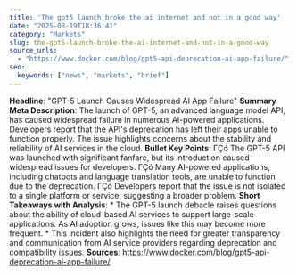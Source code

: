 ```yaml
---
title: 'The gpt5 launch broke the ai internet and not in a good way'
date: "2025-08-19T18:36:41"
category: "Markets"
slug: the-gpt5-launch-broke-the-ai-internet-and-not-in-a-good-way
source_urls:
  - "https://www.docker.com/blog/gpt5-api-deprecation-ai-app-failure/"
seo:
  keywords: ["news", "markets", "brief"]
---
```

**Headline**: "GPT-5 Launch Causes Widespread AI App Failure"  **Summary Meta Description**: The launch of GPT-5, an advanced language model API, has caused widespread failure in numerous AI-powered applications. Developers report that the API's deprecation has left their apps unable to function properly. The issue highlights concerns about the stability and reliability of AI services in the cloud.  **Bullet Key Points**:  ΓÇó The GPT-5 API was launched with significant fanfare, but its introduction caused widespread issues for developers. ΓÇó Many AI-powered applications, including chatbots and language translation tools, are unable to function due to the deprecation. ΓÇó Developers report that the issue is not isolated to a single platform or service, suggesting a broader problem.  **Short Takeaways with Analysis**:  * The GPT-5 launch debacle raises questions about the ability of cloud-based AI services to support large-scale applications. As AI adoption grows, issues like this may become more frequent. * This incident also highlights the need for greater transparency and communication from AI service providers regarding deprecation and compatibility issues.  **Sources**:  https://www.docker.com/blog/gpt5-api-deprecation-ai-app-failure/ 
